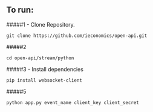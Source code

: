## To run:

#####1 - Clone Repository.
```
git clone https://github.com/ieconomics/open-api.git
```

#####2
```
cd open-api/stream/python
```

#####3 - Install dependencies 
```
pip install websocket-client
```

#####5
```
python app.py event_name client_key client_secret
```
